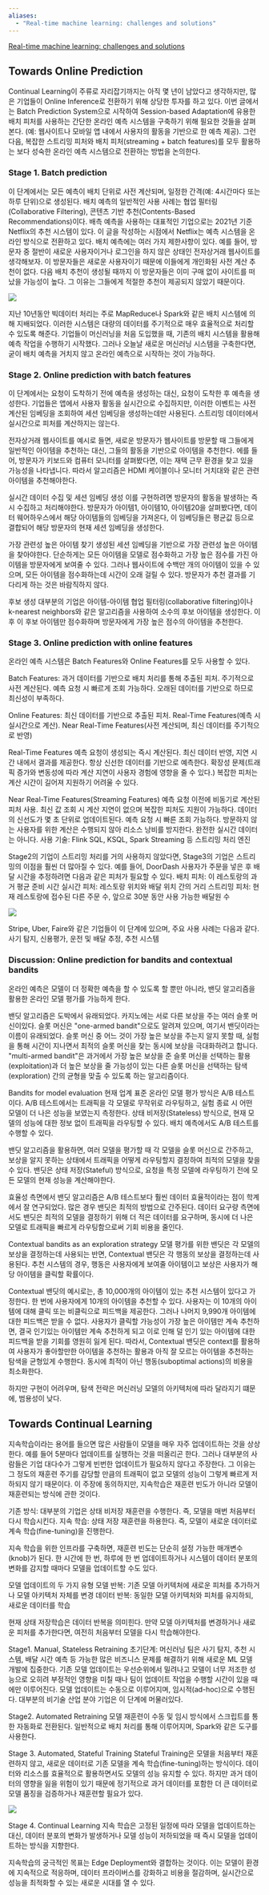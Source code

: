 ```yaml
---
aliases:
  - "Real-time machine learning: challenges and solutions"
---
```

[Real-time machine learning: challenges and solutions](https://huyenchip.com/2022/01/02/real-time-machine-learning-challenges-and-solutions.html)

## Towards Online Prediction
Continual Learning이 주류로 자리잡기까지는 아직 몇 년이 남았다고 생각하지만, 많은 기업들이 Online Inference로 전환하기 위해 상당한 투자를 하고 있다. 이번 글에서는 Batch Prediction System으로 시작하여 Session-based Adaptation에 유용한 배치 피처를 사용하는 간단한 온라인 예측 시스템을 구축하기 위해 필요한 것들을 살펴본다. (예: 웹사이트나 모바일 앱 내에서 사용자의 활동을 기반으로 한 예측 제공). 그런 다음, 복잡한 스트리밍 피처와 배치 피처(streaming + batch features)를 모두 활용하는 보다 성숙한 온라인 예측 시스템으로 전환하는 방법을 논의한다.
### Stage 1. Batch prediction
이 단계에서는 모든 예측이 배치 단위로 사전 계산되며, 일정한 간격(예: 4시간마다 또는 하루 단위)으로 생성된다. 배치 예측의 일반적인 사용 사례는 협업 필터링(Collaborative Filtering), 콘텐츠 기반 추천(Contents-Based Recommendations)이다. 배측 예측을 사용하는 대표적인 기업으로는 2021년 기준 Netflix의 추천 시스템이 있다. 이 글을 작성하는 시점에서 Netflix는 예측 시스템을 온라인 방식으로 전환하고 있다.
배치 예측에는 여러 가지 제한사항이 있다. 예를 들어, 방문자 중 절반이 새로운 사용자이거나 로그인을 하지 않은 상태인 전자상거래 웹사이트를 생각해보자. 이 방문자들은 새로운 사용자이기 때문에 이들에게 개인화된 사전 계산 추천이 없다. 다음 배치 추천이 생성될 때까지 이 방문자들은 이미 구매 없이 사이트를 떠났을 가능성이 높다. 그 이유는 그들에게 적절한 추천이 제공되지 않았기 때문이다.

![](https://velog.velcdn.com/images/s0o0_jiiin/post/f83c9ca5-a812-45c9-92c5-8656657e2c6a/image.png)

지난 10년동안 빅데이터 처리는 주로 MapReduce나 Spark와 같은 배치 시스템에 의해 지배되었다. 이러한 시스템은 대량의 데이터를 주기적으로 매우 효율적으로 처리할 수 있도록 해준다. 기업들이 머신러닝을 처음 도입했을 때, 기존의 배치 시스템을 활용해 예측 작업을 수행하기 시작했다.
그러나 오늘날 새로운 머신러닝 시스템을 구축한다면, 굳이 배치 예측을 거치지 않고 온라인 예측으로 시작하는 것이 가능하다.
### Stage 2. Online prediction with batch features
이 단계에서는 요청이 도착하기 전에 예측을 생성하는 대신, 요청이 도착한 후 예측을 생성한다. 기업들은 앱에서 사용자 활동을 실시간으로 수집하지만, 이러한 이벤트는 사전 계산된 임베딩을 조회하여 세션 임베딩을 생성하는데만 사용된다. 스트리밍 데이터에서 실시간으로 피처를 계산하지는 않는다.

전자상거래 웹사이트를 예시로 들면, 새로운 방문자가 웹사이트를 방문할 때 그들에게 일반적인 아이템을 추천하는 대신, 그들의 활동을 기반으로 아이템을 추천한다.
에를 들어, 방문자가 키보드와 컴퓨터 모니터를 살펴봤다면, 이는 재택 근무 환경을 찾고 있을 가능성을 나타냅니다. 따라서 알고리즘은 HDMI 케이블이나 모니터 거치대와 같은 관련 아이템을 추천해야한다.

실시간 데이터 수집 및 세션 임베딩 생성
이를 구현하려면 방문자의 활동을 발생하는 즉시 수집하고 처리해야한다.
방문자가 아이템1, 아이템10, 아이템20을 살펴봤다면, 데이터 웨어하우스에서 해당 아이템들의 임베딩을 가져온다, 이 임베딩들은 평균값 등으로 결합되어 해당 방문자의 현재 세션 임베딩을 생성한다.

가장 관련성 높은 아이템 찾기
생성된 세션 임베딩을 기반으로 가장 관련성 높은 아이템을 찾아야한다.
단순하게는 모든 아이템을 모델로 점수화하고 가장 높은 점수를 가진 아이템을 방문자에게 보여줄 수 있다. 그러나 웹사이트에 수백만 개의 아이템이 있을 수 있으며, 모든 아이템을 점수화하는데 시간이 오래 걸릴 수 있다. 방문자가 추천 결과를 기다리게 하는 것은 바람직하지 않다.

후보 생성
대부분의 기업은 아이템-아이템 협업 필터링(collaborative filtering)이나 k-nearest neighbors와 같은 알고리즘을 사용하여 소수의 후보 아이템을 생성한다.
이후 이 후보 아이템만 점수화하며 방문자에게 가장 높은 점수의 아이템을 추천한다.
### Stage 3. Online prediction with online features
온라인 예측 시스템은 Batch Features와 Online Features를 모두 사용할 수 있다.

Batch Features: 과거 데이터를 기반으로 배치 처리를 통해 추출된 피처. 주기적으로 사전 계산된다. 예측 요청 시 빠르게 조회 가능하다. 오래된 데이터를 기반으로 하므로 최신성이 부족하다.

Online Features: 최신 데이터를 기반으로 추출된 피처. Real-Time Features(예측 시 실시간으로 계산). Near Real-Time Features(사전 계산되며, 최신 데이터를 주기적으로 반영)

Real-Time Features
예측 요청이 생성되는 즉시 계산된다. 최신 데이터 반영, 지연 시간 내에서 결과를 제공한다.
항상 신선한 데이터를 기반으로 예측한다.
확장성 문제(트래픽 증가와 변동성에 따라 계산 지연이 사용자 경험에 영향을 줄 수 있다.)
복잡한 피처는 계산 시간이 길어져 지원하기 어려울 수 있다.

Near Real-Time Features(Streaming Features)
예측 요청 이전에 비동기로 계산된 피처 사용. 최신 값 조회 시 계산 지연이 없으며 복잡한 피처도 지원이 가능하다. 데이터의 신선도가 몇 초 단위로 업데이트된다.
예측 요청 시 빠른 조회 가능하다. 방문하지 않는 사용자를 위한 계산은 수행되지 않아 리소스 낭비를 방지한다.
완전한 실시간 데이터는 아니다.
사용 기술: Flink SQL, KSQL, Spark Streaming 등 스트리밍 처리 엔진

Stage2의 기업이 스트리밍 처리를 거의 사용하지 않았다면, Stage3의 기업은 스트리밍의 이점을 훨씬 더 많아질 수 있다.
예를 들어, DoorDash 사용자가 주문을 넣은 후 배달 시간을 추정하려면 다음과 같은 피처가 필요할 수 있다.
배치 피처: 이 레스토랑의 과거 평균 준비 시간
실시간 피처: 레스토랑 위치와 배달 위치 간의 거리
스트리밍 피처: 현재 레스토랑에 접수된 다른 주문 수, 앞으로 30분 동안 사용 가능한 배달원 수

![](https://velog.velcdn.com/images/s0o0_jiiin/post/eb17451b-69cd-42ab-b6a2-dd02dca6efe5/image.png)

Stripe, Uber, Faire와 같은 기업들이 이 단계에 있으며, 주요 사용 사례는 다음과 같다.
사기 탐지, 신용평가, 운전 및 배달 추정, 추천 시스템

### Discussion: Online prediction for bandits and contextual bandits
온라인 예측은 모델이 더 정확한 예측을 할 수 있도록 할 뿐만 아니라, 밴딧 알고리즘을 활용한 온라인 모델 평가를 가능하게 한다. 

밴딧 알고리즘은 도박에서 유래되었다. 카지노에는 서로 다른 보상을 주는 여러 슬롯 머신이있다. 슬롯 머신은 "one-armed bandit"으로도 알려져 있으며, 여기서 밴딧이라는 이름이 유래되었다.
슬롯 머신 중 어느 것이 가장 높은 보상을 주는지 알지 못할 때, 실험을 통해 시간이 지나면서 최적의 슬롯 머신을 찾는 동시에 보상을 극대화하려고 합니다.
"multi-armed bandit"은 과거에서 가장 높은 보상을 준 슬롯 머신을 선택하는 활용(exploitation)과 더 높은 보상을 줄 가능성이 있는 다른 슬롯 머신을 선택하는 탐색(exploration) 간의 균형을 맞출 수 있도록 하는 알고리즘이다.

Bandits for model evaluation
현재 업계 표준 온라인 모델 평가 방식은 A/B 테스트이다. A/B 테스트에서는 트래픽을 각 모델로 무작위로 라우팅하고, 실험 종료 시 어떤 모델이 더 나은 성능을 보였는지 측정한다. 상태 비저장(Stateless) 방식으로, 현재 모델의 성능에 대한 정보 없이 트래픽을 라우팅할 수 있다. 배치 예측에서도 A/B 테스트를 수행할 수 있다.

밴딧 알고리즘을 활용하면, 여러 모델을 평가할 때 각 모델을 슬롯 머신으로 간주하고, 보상을 알지 못하는 상태에서 트래픽을 어떻게 라우팅할지 결정하여 최적의 모델을 찾을 수 있다. 밴딧은 상태 저장(Stateful) 방식으로, 요청을 특정 모델에 라우팅하기 전에 모든 모델의 현재 성능을 계산해야한다.

효율성 측면에서 밴딧 알고리즘은 A/B 테스트보다 훨씬 데이터 효율적이라는 점이 학계에서 잘 연구되었다. 많은 경우 밴딧은 최적의 방법으로 간주된다.
데이터 요구량 측면에서도 밴딧은 최적의 모델을 결정하기 위해 더 적은 데이터를 요구하며, 동시에 더 나은 모델로 트래픽을 빠르게 라우팅함으로써 기회 비용을 줄인다.

Contextual bandits as an exploration strategy
모델 평가를 위한 밴딧은 각 모델의 보상을 결정하는데 사용되는 반면, Contextual 밴딧은 각 행동의 보상을 결정하는데 사용된다. 추천 시스템의 경우, 행동은 사용자에게 보여줄 아이템이고 보상은 사용자가 해당 아이템을 클릭할 확률이다.

Contextual 밴딧의 예시로는, 총 10,000개의 아이템이 있는 추천 시스템이 있다고 가정한다. 한 번에 사용자에게 10개의 아이템을 추천할 수 있다. 사용자는 이 10개의 아이템에 대해 클릭 또는 비클릭으로 피드백을 제공한다. 그러나 나머지 9,990개 아이템에 대한 피드백은 받을 수 없다.
사용자가 클릭할 가능성이 가장 높은 아이템만 계속 추천하면, 결국 인기있는 아이템만 계속 추천하게 되고 이로 인해 덜 인기 있는 아이템에 대한 피드백을 받을 기회를 영원히 잃게 된다.
따라서, Contextual 밴딧은 context를 활용하여 사용자가 좋아할만한 아이템을 추천하는 활용과 아직 잘 모르는 아이템을 추천하는 탐색을 균형있게 수행한다. 동시에 최적이 아닌 행동(suboptimal actions)의 비용을 최소화한다.

하지만 구현이 어려우며, 탐색 전략은 머신러닝 모델의 아키텍처에 따라 달라지기 떄문에, 범용성이 낮다.

## Towards Continual Learning
지속학습이라는 용어를 들으면 많은 사람들이 모델을 매우 자주 업데이트하는 것을 상상한다. 예를 들어 5분마다 업데이트를 실행하는 것을 떠올리곤 한다. 그러나 대부분의 사람들은 기업 대다수가 그렇게 빈번한 업데이트가 필요하지 않다고 주장한다. 그 이유는 그 정도의 재훈련 주기를 감당할 만큼의 트래픽이 없고 모델의 성능이 그렇게 빠르게 저하되지 않기 때문이다. 이 주장에 동의하지만, 지속학습은 재훈련 빈도가 아니라 모델이 재훈련되는 방식에 관한 것이다.

기존 방식: 대부분의 기업은 상태 비저장 재훈련을 수행한다. 즉, 모델을 매번 처음부터 다시 학습시킨다.
지속 학습: 상태 저장 재훈련을 하용한다. 즉, 모델이 새로운 데이터로 계속 학습(fine-tuning)을 진행한다.

지속 학습을 위한 인프라를 구축하면, 재훈련 빈도는 단순히 설정 가능한 매개변수(knob)가 된다. 한 시간에 한 번, 하루에 한 번 업데이트하거나 시스템이 데이터 분포의 변화를 감지할 때마다 모델을 업데이트할 수도 있다.

모델 업데이트의 두 가지 유형
모델 반복: 기존 모델 아키텍처에 새로운 피처를 추가하거나 모델 아키텍처 자체를 변경
데이터 반복: 동일한 모델 아키텍처와 피처를 유지하되, 새로운 데이터를 학습

현재 상태 저장학습은 데이터 반복을 의미힌다. 만약 모델 아키텍처를 변경하거나 새로운 피처를 추가한다면, 여전히 처음부터 모델을 다시 학습해야한다.

Stage1. Manual, Stateless Retraining
초기단계: 머신러닝 팀은 사기 탐지, 추천 시스템, 배달 시간 예측 등 가능한 많은 비즈니스 문제를 해결하기 위해 새로운 ML 모델 개발에 집중한다. 기존 모델 업데이트는 우선순위에서 밀려나고 모델이 너무 저조한 성능으로 오히려 부정적인 영향을 미칠 때나 팀이 업데이트 작업을 수행할 시간이 있을 때에만 이루어진다.
모델 업데이트는 수동으로 이루어지며, 임시적(ad-hoc)으로 수행된다.
대부분의 비기술 산업 분야 기업은 이 단계에 머물러있다.

Stage2. Automated Retraining
모델 재훈련이 수동 및 임시 방식에서 스크립트를 통한 자동화로 전환된다. 일반적으로 배치 처리를 통해 이루어지며, Spark와 같은 도구를 사용한다.

Stage 3. Automated, Stateful Training
Stateful Training은 모델을 처음부터 재훈련하지 않고, 새로운 데이터로 기존 모델을 계속 학습(fine-tuning)하는 방식이다.
데이터와 리소스를 효율적으로 활용하면서도 모델의 성능 유지할 수 있다. 하지만 과거 데이터의 영향을 잃을 위험이 있기 때문에 정기적으로 과거 데이터를 포함한 더 큰 데이터로 모델 품징을 검증하거나 재훈련할 필요가 있다.

![](https://velog.velcdn.com/images/s0o0_jiiin/post/efb01987-7f78-461c-b4ee-475ee9a86e01/image.png)

Stage 4. Continual Learning
지속 학습은 고정된 일정에 따라 모델을 업데이트하는 대신, 데이터 분포의 변화가 발생하거나 모델 성능이 저하되었을 때 즉시 모델을 업데이트하는 방식을 지향한다.

지속학습의 궁극적인 목표는 Edge Deployment와 결합하는 것이다. 이는 모델이 환경에 지속적으로 적응하며, 데이터 프라이버스를 강화하고 비용을 절감하며, 실시간으로 성능을 최적화할 수 있는 새로운 시대를 열 수 있다.
